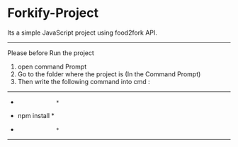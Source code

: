 # Forkify-Project
Its a simple JavaScript project using food2fork API.
***************************************************

Please before Run the project 
1) open command Prompt
2) Go to the folder where the project is (In the Command Prompt)
3) Then write the following command into cmd : 
 *******************
 *                 *
 *  npm install    *
 *                 *
 *******************
